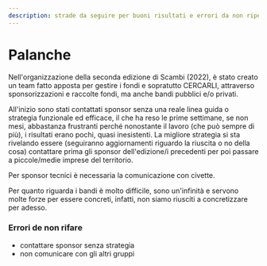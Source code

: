 ```yaml
---
description: strade da seguire per buoni risultati e errori da non ripetere
---
```


# Palanche

Nell'organizzazione della seconda edizione di Scambi (2022), è stato creato un team fatto apposta per gestire i fondi e sopratutto CERCARLI, attraverso sponsorizzazioni e raccolte fondi, ma anche bandi pubblici e/o privati.&#x20;

All'inizio sono stati contattati sponsor senza una reale linea guida o strategia funzionale ed efficace, il che ha reso le prime settimane, se non mesi, abbastanza frustranti perché nonostante il lavoro (che può sempre di più), i risultati erano pochi, quasi inesistenti. La migliore strategia si sta rivelando essere (seguiranno aggiornamenti riguardo la riuscita o no della cosa) contattare prima gli sponsor dell'edizione/i precedenti per poi passare a piccole/medie imprese del territorio.

Per sponsor tecnici è necessaria la comunicazione con civette.&#x20;

Per quanto riguarda i bandi è molto difficile, sono un'infinità e servono molte forze per essere concreti, infatti, non siamo riusciti a concretizzare per adesso.

### Errori de non rifare&#x20;

* contattare sponsor senza strategia&#x20;
* non comunicare con gli altri gruppi&#x20;
